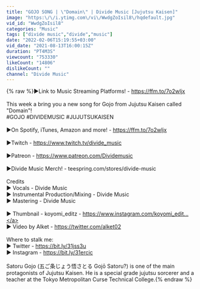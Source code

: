 ```yaml
---
title: "GOJO SONG | \"Domain\" | Divide Music [Jujutsu Kaisen]"
image: "https:\/\/i.ytimg.com\/vi\/WwdgZoIsil8\/hqdefault.jpg"
vid_id: "WwdgZoIsil8"
categories: "Music"
tags: ["divide music","divide","music"]
date: "2022-02-06T15:19:55+03:00"
vid_date: "2021-08-13T16:00:15Z"
duration: "PT4M3S"
viewcount: "753330"
likeCount: "14806"
dislikeCount: ""
channel: "Divide Music"
---
```

{% raw %}►Link to Music Streaming Platforms! - <a rel="nofollow" target="blank" href="https://ffm.to/7o2wljx">https://ffm.to/7o2wljx</a><br /><br />This week a bring you a new song for Gojo from Jujutsu Kaisen called &quot;Domain&quot;! <br />#GOJO #DIVIDEMUSIC #JUJUTSUKAISEN<br /><br />►On Spotify, iTunes, Amazon and more! - <a rel="nofollow" target="blank" href="https://ffm.to/7o2wljx">https://ffm.to/7o2wljx</a><br /><br />►Twitch - <a rel="nofollow" target="blank" href="https://www.twitch.tv/divide_music">https://www.twitch.tv/divide_music</a><br /><br />►Patreon - <a rel="nofollow" target="blank" href="https://www.patreon.com/Dividemusic">https://www.patreon.com/Dividemusic</a><br /><br />►Divide Music Merch! - teespring.com/stores/divide-music<br /><br />Credits<br />► Vocals - Divide Music<br />► Instrumental Production/Mixing - Divide Music<br />► Mastering - Divide Music<br /><br />► Thumbnail - koyomi_editz - <a rel="nofollow" target="blank" href="https://www.instagram.com/koyomi_edit...">https://www.instagram.com/koyomi_edit...</a><br />► Video by Alket - <a rel="nofollow" target="blank" href="https://twitter.com/alket02">https://twitter.com/alket02</a><br /><br />Where to stalk me:<br />► Twitter - <a rel="nofollow" target="blank" href="https://bit.ly/31jss3u​​​​​​">https://bit.ly/31jss3u​​​​​​</a><br />► Instagram - <a rel="nofollow" target="blank" href="https://bit.ly/31ercic​">https://bit.ly/31ercic​</a><br /><br />Satoru Gojo (五ご条じょう悟さとる Gojō Satoru?) is one of the main protagonists of Jujutsu Kaisen. He is a special grade jujutsu sorcerer and a teacher at the Tokyo Metropolitan Curse Technical College.{% endraw %}
